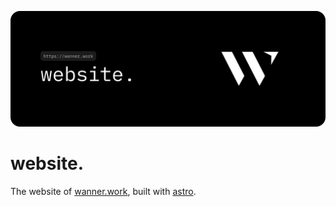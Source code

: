 ![website.](../docs/lead.svg)

# website.

The website of [wanner.work](https://wanner.work), built with [astro](https://astro.build/).
